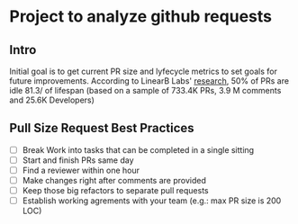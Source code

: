 # Project to analyze github requests

## Intro
Initial goal is to get current PR size and lyfecycle metrics to set goals for future improvements.
According to LinearB Labs' [research](https://www.youtube.com/watch?v=r6v5R7zkbgE), 50% of PRs are idle 81.3/ of lifespan (based on a sample of 733.4K PRs, 3.9 M comments and 25.6K Developers)


## Pull Size Request Best Practices
- [ ] Break Work into tasks that can be completed in a single sitting
- [ ] Start and finish PRs same day
- [ ] Find a reviewer within one hour
- [ ] Make changes right after comments are provided
- [ ] Keep those big refactors to separate pull requests
- [ ] Establish working agrements with your team (e.g.: max PR size is 200 LOC)

